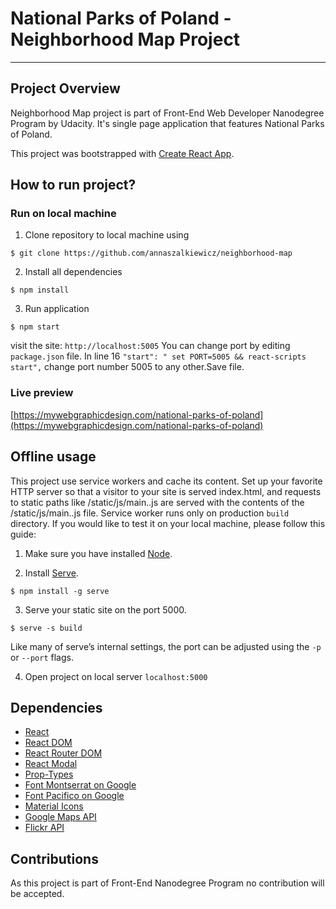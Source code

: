 # National Parks of Poland - Neighborhood Map Project
---
## Project Overview

Neighborhood Map project is part of Front-End Web Developer Nanodegree Program by Udacity. It's single page application that features National Parks of Poland. 

This project was bootstrapped with [Create React App](https://github.com/facebookincubator/create-react-app).

## How to run project?

### Run on local machine

1. Clone repository to local machine using
```
$ git clone https://github.com/annaszalkiewicz/neighborhood-map
```

2. Install all dependencies
```
$ npm install
```
3. Run application
```
$ npm start
```
visit the site: `http://localhost:5005`
You can change port by editing `package.json` file. In line 16 `"start": " set PORT=5005 && react-scripts start",` change port number 5005 to any other.Save file.

### Live preview

[https://mywebgraphicdesign.com/national-parks-of-poland](https://mywebgraphicdesign.com/national-parks-of-poland)

## Offline usage

This project use service workers and cache its content. Set up your favorite HTTP server so that a visitor to your site is served index.html, and requests to static paths like /static/js/main.<hash>.js are served with the contents of the /static/js/main.<hash>.js file. Service worker runs only on production `build` directory. If you would like to test it on your local machine, please follow this guide: 

1. Make sure you have installed [Node](https://nodejs.org/).

2. Install [Serve](https://github.com/zeit/serve).
```
$ npm install -g serve
```
3. Serve your static site on the port 5000. 
```
$ serve -s build
```
Like many of serve’s internal settings, the port can be adjusted using the `-p` or `--port` flags.

4. Open project on local server `localhost:5000`

## Dependencies

* [React](https://reactjs.org/)
* [React DOM](https://www.npmjs.com/package/react-dom)
* [React Router DOM](https://www.npmjs.com/package/react-router-dom)
* [React Modal](https://www.npmjs.com/package/react-modal)
* [Prop-Types](https://www.npmjs.com/package/prop-types)
* [Font Montserrat on Google](https://fonts.google.com/specimen/Montserrat)
* [Font Pacifico on Google](https://fonts.google.com/specimen/Pacifico)
* [Material Icons](https://material.io/tools/icons/?style=baseline)
* [Google Maps API](https://cloud.google.com/maps-platform/)
* [Flickr API](https://www.flickr.com/services/api/)

## Contributions

As this project is part of Front-End Nanodegree Program no contribution will be accepted.